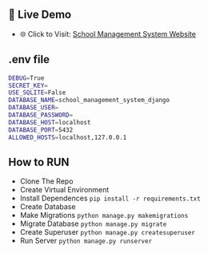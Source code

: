 ## 🚀 Live Demo
- 🌐 Click to Visit: [School Management System Website](https://shadabdullah.pythonanywhere.com/)

## .env file
```bash
DEBUG=True
SECRET_KEY=
USE_SQLITE=False
DATABASE_NAME=school_management_system_django
DATABASE_USER=
DATABASE_PASSWORD=
DATABASE_HOST=localhost
DATABASE_PORT=5432
ALLOWED_HOSTS=localhost,127.0.0.1
```

## How to RUN

- Clone The Repo
- Create Virtual Environment
- Install Dependences `pip install -r requirements.txt`
- Create Database
- Make Migrations `python manage.py makemigrations`
- Migrate Database `python manage.py migrate`
- Create Superuser `python manage.py createsuperuser`
- Run Server `python manage.py runserver`
